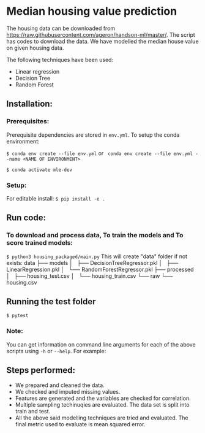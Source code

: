 # Median housing value prediction

The housing data can be downloaded from https://raw.githubusercontent.com/ageron/handson-ml/master/. The script has codes to download the data. We have modelled the median house value on given housing data.

The following techniques have been used:

 - Linear regression
 - Decision Tree
 - Random Forest

## Installation:
### Prerequisites:
Prerequisite dependencies are stored in `env.yml`. To setup the conda environment:

`$ conda env create --file env.yml` or ` conda env create --file env.yml --name <NAME OF ENVIRONMENT>`

`$ conda activate mle-dev`

### Setup:
For editable install:
`$ pip install -e .`

## Run code:
### To download and process data, To train the models and To score trained models:
`$ python3 housing_packaged/main.py`
This will create "data" folder if not exists:
data
├── models
│   ├── DecisionTreeRegressor.pkl
│   ├── LinearRegression.pkl
│   └── RandomForestRegressor.pkl
├── processed
│   ├── housing_test.csv
│   └── housing_train.csv
└── raw
    └── housing.csv

## Running the test folder
`$ pytest`

### Note:
You can get information on command line arguments for each of the above scripts using `-h` or `--help`. For example:

## Steps performed:
 - We prepared and cleaned the data.
 - We checked and imputed missing values.
 - Features are generated and the variables are checked for correlation.
 - Multiple sampling techinuqies are evaluated. The data set is split into train and test.
 - All the above said modelling techniques are tried and evaluated. The final metric used to evaluate is mean squared error.


